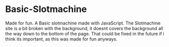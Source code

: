 # Basic-Slotmachine
Made for fun. A Basic slotmachine made with JavaScript.
The Slotmachine site is a bit broken with the background, it doesnt covers the background all the way down to the bottom of the page. That could be fixed in the future if i think its important, as this was made for fun anyways.
